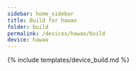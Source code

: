 ```yaml
---
sidebar: home_sidebar
title: Build for hawao
folder: build
permalink: /devices/hawao/build
device: hawao
---
```

{% include templates/device_build.md %}
